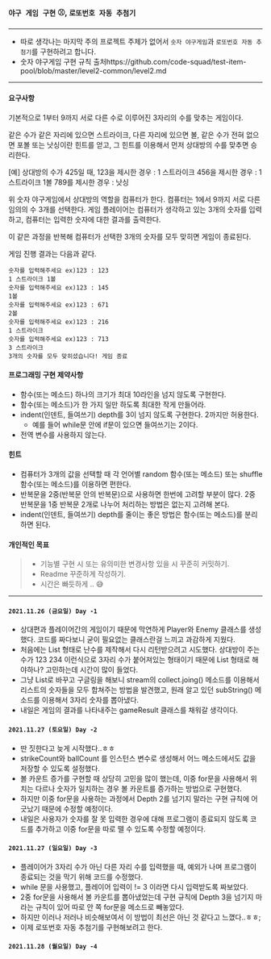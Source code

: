 ### `야구 게임 구현` ⚾, `로또번호 자동 추첨기 ` ️
---
* 따로 생각나는 마지막 주의 프로젝트 주제가 없어서 `숫자 야구게임`과 `로또번호 자동 추첨기`를 구현하려고 합니다.
* 숫자 야구게임 구현 규칙 출처https://github.com/code-squad/test-item-pool/blob/master/level2-common/level2.md
---
#### 요구사항
기본적으로 1부터 9까지 서로 다른 수로 이루어진 3자리의 수를 맞추는 게임이다.

같은 수가 같은 자리에 있으면 스트라이크, 다른 자리에 있으면 볼, 같은 수가 전혀 없으면 포볼 또는 낫싱이란 힌트를 얻고, 그 힌트를 이용해서 먼저 상대방의 수를 맞추면 승리한다.

[예] 상대방의 수가 425일 때, 123을 제시한 경우 : 1 스트라이크 456을 제시한 경우 : 1 스트라이크 1볼 789를 제시한 경우 : 낫싱

위 숫자 야구게임에서 상대방의 역할을 컴퓨터가 한다. 컴퓨터는 1에서 9까지 서로 다른 임의의 수 3개를 선택한다. 게임 플레이어는 컴퓨터가 생각하고 있는 3개의 숫자를 입력하고, 컴퓨터는 입력한 숫자에 대한 결과를 출력한다.

이 같은 과정을 반복해 컴퓨터가 선택한 3개의 숫자를 모두 맞히면 게임이 종료된다.

게임 진행 결과는 다음과 같다.

```
숫자를 입력해주세요 ex)123 : 123
1 스트라이크 1볼 
숫자를 입력해주세요 ex)123 : 145
1볼 
숫자를 입력해주세요 ex)123 : 671
2볼 
숫자를 입력해주세요 ex)123 : 216
1 스트라이크 
숫자를 입력해주세요 ex)123 : 713
3 스트라이크 
3개의 숫자를 모두 맞히셨습니다! 게임 종료
```

#### 프로그래밍 구현 제약사항
* 함수(또는 메소드) 하나의 크기가 최대 10라인을 넘지 않도록 구현한다.
* 함수(또는 메소드)가 한 가지 일만 하도록 최대한 작게 만들어라.
* indent(인덴트, 들여쓰기) depth를 3이 넘지 않도록 구현한다. 2까지만 허용한다.
  * 예를 들어 while문 안에 if문이 있으면 들여쓰기는 2이다.
* 전역 변수를 사용하지 않는다.

#### 힌트
* 컴퓨터가 3개의 값을 선택할 때 각 언어별 random 함수(또는 메소드) 또는 shuffle 함수(또는 메소드)를 이용하면 편한다.
* 반복문을 2중(반복문 안의 반복문)으로 사용하면 한번에 고려할 부분이 많다. 2중 반복문을 1중 반복문 2개로 나누어 처리하는 방법은 없는지 고려해 본다.
* indent(인덴트, 들여쓰기) depth를 줄이는 좋은 방법은 함수(또는 메소드)를 분리하면 된다.


#### 개인적인 목표
>- 기능별 구현 시 또는 유의미한 변경사항 있을 시 꾸준히 커밋하기.
>- Readme 꾸준하게 작성하기.
>- 시간은 빠듯하게 .. 😅
--- 
#### `2021.11.26 (금요일) Day -1`
- 상대편과 플레이어간의 게임이기 때문에 막연하게 Player와 Enemy 클래스를 생성했다. 코드를 짜다보니 굳이 필요없는 클래스란걸 느끼고 과감하게 지웠다.
- 처음에는 List 형태로 난수를 제작해서 다시 리턴받으려고 시도했다. 상대방이 주는 수가 123 234 이런식으로 3자리 수가 붙어져있는 형태이기 때문에 List<String> 형태로 해야하나? 고민하는데 시간이 많이 들었다.
- 그냥 List<Integer>로 바꾸고 구글링을 해보니 stream의 collect.joing() 메소드를 이용해서 리스트의 숫자들을 모두 합쳐주는 방법을 발견했고, 원래 알고 있던 subString() 메소드를 이용해서 3자리 숫자를 뽑아냈다.
- 내일은 게임의 결과를 나타내주는 gameResult 클래스를 채워갈 생각이다.

#### `2021.11.27 (토요일) Day -2`
- 딴 짓한다고 늦게 시작했다..ㅎㅎ
- strikeCount와 ballCount 를 인스턴스 변수로 생성해서 어느 메소드에서도 값을 저장할 수 있도록 설정했다.
- 볼 카운트 증가를 구현할 때 상당히 고민을 많이 했는데, 이중 for문을 사용해서 위치는 다르나 숫자가 일치하는 경우 볼 카운트를 증가하는 방법으로 구현했다.
- 하지만 이중 for문을 사용하는 과정에서 Depth 2를 넘기지 말라는 구현 규칙에 어긋났기 때문에 수정할 예정이다.
- 내일은 사용자가 숫자를 잘 못 입력한 경우에 대해 프로그램이 종료되지 않도록 코드를 추가하고 이중 for문을 따로 뗄 수 있도록 수정할 예정이다.

#### `2021.11.27 (일요일) Day -3`
- 플레이어가 3자리 수가 아닌 다른 자리 수를 입력했을 때, 예외가 나며 프로그램이 종료되는 것을 막기 위해 코드를 수정했다.
- while 문을 사용했고, 플레이어 입력이 != 3 이라면 다시 입력받도록 짜보았다.
- 2중 for문을 사용해서 볼 카운트를 뽑아냈었는데 구현 규칙에 Depth 3을 넘기지 마라는 규칙이 있어 따로 안 쪽 for문을 메소드로 빼놓았다.
- 하지만 이러나 저러나 비슷해보여서 이 방법이 최선은 아닌 것 같다고 느꼈다..ㅎㅎ;
- 이제 로또번호 자동 추첨기를 구현해보려고 한다.

#### `2021.11.28 (월요일) Day -4`
